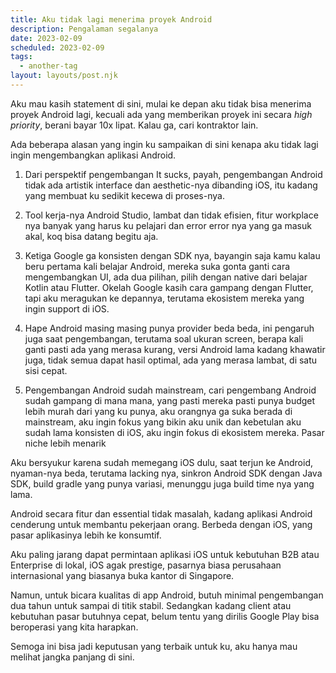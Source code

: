 ```yaml
---
title: Aku tidak lagi menerima proyek Android
description: Pengalaman segalanya
date: 2023-02-09
scheduled: 2023-02-09
tags:
  - another-tag
layout: layouts/post.njk
---
```


Aku mau kasih statement di sini, mulai ke depan aku tidak bisa menerima proyek Android lagi, kecuali ada yang memberikan proyek ini secara *high priority*, berani bayar 10x lipat. Kalau ga, cari kontraktor lain.

Ada beberapa alasan yang ingin ku sampaikan di sini kenapa aku tidak lagi ingin mengembangkan aplikasi Android.

1. Dari perspektif pengembangan It sucks, payah, pengembangan Android tidak ada artistik interface dan aesthetic-nya dibanding iOS, itu kadang yang membuat ku sedikit kecewa di proses-nya.

2. Tool kerja-nya Android Studio, lambat dan tidak efisien, fitur workplace nya banyak yang harus ku pelajari dan error error nya yang ga masuk akal, koq bisa datang begitu aja.

3. Ketiga Google ga konsisten dengan SDK nya, bayangin saja kamu kalau beru pertama kali belajar Android, mereka suka gonta ganti cara mengembangkan UI, ada dua pilihan, pilih dengan native dari belajar Kotlin atau Flutter. Okelah Google kasih cara gampang dengan Flutter, tapi aku meragukan ke depannya, terutama ekosistem mereka yang ingin support di iOS.

4. Hape Android masing masing punya provider beda beda, ini pengaruh juga saat pengembangan, terutama soal ukuran screen, berapa kali ganti pasti ada yang merasa kurang, versi Android lama kadang khawatir juga, tidak semua dapat hasil optimal, ada yang merasa lambat, di satu sisi cepat.

5. Pengembangan Android sudah mainstream, cari pengembang Android sudah gampang di mana mana, yang pasti mereka pasti punya budget lebih murah dari yang ku punya, aku orangnya ga suka berada di mainstream, aku ingin fokus yang bikin aku unik dan kebetulan aku sudah lama konsisten di iOS, aku ingin fokus di ekosistem mereka. Pasar niche lebih menarik

Aku bersyukur karena sudah memegang iOS dulu, saat terjun ke Android, nyaman-nya beda, terutama lacking nya, sinkron Android SDK dengan Java SDK, build gradle yang punya variasi, menunggu juga build time nya yang lama.

Android secara fitur dan essential tidak masalah, kadang aplikasi Android cenderung untuk membantu pekerjaan orang. Berbeda dengan iOS, yang pasar aplikasinya lebih ke konsumtif. 

Aku paling jarang dapat permintaan aplikasi iOS untuk kebutuhan B2B atau Enterprise di lokal, iOS agak prestige, pasarnya biasa perusahaan internasional yang biasanya buka kantor di Singapore.

Namun, untuk bicara kualitas di app Android, butuh minimal pengembangan dua tahun untuk sampai di titik stabil. Sedangkan kadang client atau kebutuhan pasar butuhnya cepat, belum tentu yang dirilis Google Play bisa beroperasi yang kita harapkan.

Semoga ini bisa jadi keputusan yang terbaik untuk ku, aku hanya mau melihat jangka panjang di sini.